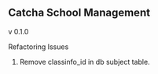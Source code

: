 ## Catcha School Management
v 0.1.0

Refactoring Issues
1. Remove classinfo_id in db subject table.
